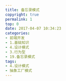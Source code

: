 ```yaml
---
title: 备忘录模式
copyright: true
permalink: 1
top: 0
date: 2017-04-07 10:34:23
categories:
- 前端开发
- 1.基础知识
- 4.设计模式
- 3.行为型
- 19.备忘录模式
tags:
- 4.设计模式
- 抽象工厂模式
---
```

